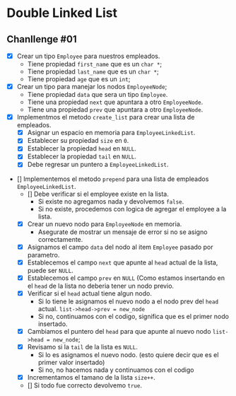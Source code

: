 # Double Linked List
## Chanllenge #01

- [x] Crear un tipo `Employee` para nuestros empleados.
    - Tiene propiedad `first_name` que es un `char *`;
    - Tiene propiedad `last_name` que es un `char *`;
    - Tiene propiedad `age` que es un `int`;
- [x] Crear un tipo para manejar los nodos `EmployeeNode`;
    - Tiene propiedad `data` que sera un tipo `Employee`.
    - Tiene una propiedad `next` que apuntara a otro `EmployeeNode`.
    - Tiene una propiedad `prev` que apuntara a otro `EmployeeNode`.
- [x] Implementmos el metodo `create_list` para crear una lista de empleados.
    - [x] Asignar un espacio en memoria para `EmployeeLinkedList`.
    - [x] Establecer su propiedad `size` en `0`.
    - [x] Establecer la propiedad `head` en `NULL`.
    - [x] Establecer la propiedad `tail` en `NULL`.
    - [x] Debe regresar un puntero a `EmployeeLinkedList`.
- [] Implementemos el metodo `prepend` para una lista de empleados `EmployeeLinkedList`.
    - [] Debe verificar si el employee existe en la lista.
        - Si existe no agregamos nada y devolvemos `false`.
        - Si no existe, procedemos con logica de agregar el employee a la lista.
    - [x] Crear un nuevo nodo para `EmployeeNode` en memoria.
        - Asegurate de mostrar un mensaje de error si no se asigno correctamente.
    - [x] Asignamos el campo `data` del nodo al item `Employee` pasado por parametro.
    - [x] Establecemos el campo `next` que apunte al `head` actual de la lista, puede ser `NULL`.
    - [x] Establecemos el campo `prev` en `NULL` (Como estamos insertando en el `head` de la lista no deberia tener un nodo previo.
    - [x] Verificar si el `head` actual tiene algun nodo.
        - Si lo tiene le asignamos el nuevo nodo a el nodo prev del `head` actual. `list->head->prev = new_node`
        - Si no, continuamos con el codigo, significa que es el primer nodo insertado.
    - [x] Cambiamos el puntero del `head` para que apunte al nuevo nodo `list->head = new_node`;
    - [x] Revisamo si la `tail` de la lista es `NULL`.
        - Si lo es asignamos el nuevo nodo. (esto quiere decir que es el primer valor insertado)
        - Si no, no hacemos nada y continuamos con el codigo
    - [x] Incrementamos el tamano de la lista `size++`.
    - [] Si todo fue correcto devolvemo `true`.

